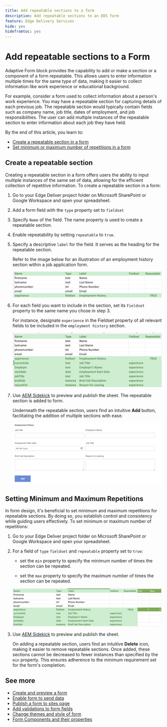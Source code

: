 ```yaml
---
title: Add repeatable sections to a form
description: Add repeatable sections to an EDS form
feature: Edge Delivery Services
hide: yes
hidefromtoc: yes
---
```


# Add repeatable sections to a Form

Adaptive Form block provides the capability to add or make a section or a component of a form repeatable. This allows users to enter information multiple times for the same type of data, making it easier to collect information like work experience or educational background.

For example, consider a form used to collect information about a person's work experience. You may have a repeatable section for capturing details of each previous job. The repeatable section would typically contain fields such as company name, job title, dates of employment, and job responsibilities. The user can add multiple instances of the repeatable section to enter information about each job they have held.



By the end of this article, you learn to:

* [Create a repeatable section in a form](#add-repeatable-sections-to-a-form)
* [Set minimum or maximum number of repetitions in a form](#set-minimum-or-maximum-number-of-repetitions-for-a-repeatable-section)

## Create a repeatable section

Creating a repeatable section in a form offers users the ability to input multiple instances of the same set of data, allowing for the efficient collection of repetitive information. To create a repeatable section in a form: 

1. Go to your Edge Deliver project folder on Microsoft SharePoint or Google Workspace and open your spreadsheet. 

1. Add a form field with the `type` property set to `fieldset` 
1. Specify `Name` of the field. The name property is used to create a repeatable section.
1. Enable repeatability by setting `repeatable` to `true`.
1. Specify a descriptive `label` for the field. It serves as the heading for the repeatable section. 

    Refer to the image below for an illustration of an employment history section within a job application form. 

    ![](/help/edge/assets/repeatable-section-example-job-application-form.png)

1. For each field you want to include in the section, set its `Fieldset` property to the same name you chose in step 3.

    For instance, designate `experience` in the Fieldset property of all relevant fields to be included in the `employment history` section.

    ![example of a repeatable section field and its properties](/help/edge/assets/repeatable-section--mention-fieldset-name-example-job-application-form.png)

1. Use [AEM Sidekick](https://www.aem.live/developer/tutorial#preview-and-publish-your-content) to preview and publish the sheet. The repeatable section is added to form. 

    Underneath the repeatable section, users find an intuitive **Add** button, facilitating the addition of multiple sections with ease.

    ![repeatable section, Add button, to add multiple sections ](/help/edge/assets/repeatable-section-example.png)


## Setting Minimum and Maximum Repetitions

In form design, it's beneficial to set minimum and maximum repetitions for repeatable sections. By doing so, you establish control and consistency while guiding users effectively. To set minimum or maximum number of repetitions:

1. Go to your Edge Deliver project folder on Microsoft SharePoint or Google Workspace and open your spreadsheet.

1. For a field of `type` `fieldset` and `repeatable` property set to `true`:
    
    * set the `min` property to specify the minimum number of times the section can be repeated.

    * set the `max` property to specify the maximum number of times the section can be repeated.

    ![Set the min and max property to specify the number of times the section can be repeated](/help/edge/assets/repeatable-section-set-min-max.png)

1. Use [AEM Sidekick](https://www.aem.live/developer/tutorial#preview-and-publish-your-content) to preview and publish the sheet. 

    On adding a repeatable section, users find an intuitive **Delete** icon, making it easier to remove repeatable sections. Once added, these sections cannot be decreased to fewer instances than specified by the `min` property. This ensures adherence to the minimum requirement set for the form's completion.

<!--

For example, consider a form used to collect information from users applying for a loan. . You may have a repeatable section for capturing details of each co-applicant. The repeatable section would typically contain fields such as co-co-applicant

The form allows users to provide personal information, including details of the co-applicants. Users can enter details for co-applicants, with this section being repeatable.

![Repeatable sections in forms](/help/forms/assets/eds-repeatable.png)

## Prerequisites

The [Adaptive Form block is enabled](/help/edge/docs/forms/create-forms.md) for your Edge Delivery Service project. 

## Add a repeatable section to a form 

Let's take an example of a loan application form. The form enables users to submit personal information. You can include co-applicant details using repeatable sections, with the option to add a minimum and maximum of three co-applicant sections.

"_You can use a Microsoft Excel file on your SharePoint Site or Google Sheet file on Google Drive to develop a form. Examples in this document are based on a [Microsoft Excel file on your SharePoint Site](https://www.aem.live/docs/setup-customer-sharepoint)._" 


To add repeatable sections in Edge Delivery:

1. [Author a form using Microsoft Excel](#author-form)
2. [Preview and publish the form](#preview-form)

### Author a form using Microsoft Excel {#author-form}

1. Go to your Edge Deliver project folder on Microsoft SharePoint or Google Workspace and open your spreadsheet. For example, open an a spreadsheet named `loan-application.xlsx`.

1. Add a new columns labeled `Repeatable` to the sheet contaning your form fields. By default, the `shared-default` sheet contains the form fields.  

1. Add new columns labeled as `Repeatable`, `Min`, and `Max` in your Microsoft Excel file.
1. Specify the value for the `Repeatable` column as `True` for the fieldset that you want to make repeatable.
1. Specify the values for the `Min` and `Max` columns. The `Min` value represents the minimum number of occurrences for which the panel repeats, while the `Max` value represents the maximum number of occurrences for which the panel repeats.
1. Save your Microsoft Excel file.
     
>[!NOTE]
>
> Here is the [Loan application](/help/forms/assets/loan-application.xlsx) excel sheet for your reference. 

### Preview/Publish the form using your Edge Delivery Service

1. Open or create new document file in a Microsft SharePoint Site to embed the Excel sheet  in it using a `Form Block`. For example, open the `index` file and add a `Form Block`.
2. Open the command prompt, navigate to your AEM Edge Delivery project directory on your local machine, and execute the command as `aem up`.

The form is accessible at `https://localhost:3000`, where clicking the `Add` button adds new repeatable section for entering co-applicant details. You can also delete the the repeatable section by clicking the `Delete` button. 

>[!NOTE]
>
> If you encounter a "Page Not Found" error while accessing your form at localhost, add the directory name of the Microsoft SharePoint Site in front of the URL where your form is located. For example, `http://localhost:3000/<dir-name>/`

-->


## See more

* [Create and preview a form](/help/edge/docs/forms/create-forms.md)
* [Enable form to send data](/help/edge/docs/forms/submit-forms.md)
* [Publish a form to sites page](/help/edge/docs/forms/publish-forms.md)
* [Add validations to form fields](/help/edge/docs/forms/validate-forms.md)
* [Change themes and style of form](/help/edge/docs/forms/style-theme-forms.md)
* [Form Components and their properties](/help/edge/docs/forms/form-components.md)